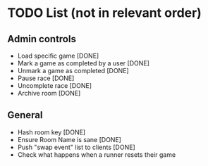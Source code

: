 # TODO List (not in relevant order)

## Admin controls

* Load specific game [DONE]
* Mark a game as completed by a user [DONE]
* Unmark a game as completed [DONE]
* Pause race [DONE]
* Uncomplete race [DONE]
* Archive room [DONE]

## General

* Hash room key [DONE]
* Ensure Room Name is sane [DONE]
* Push "swap event" list to clients [DONE]
* Check what happens when a runner resets their game
